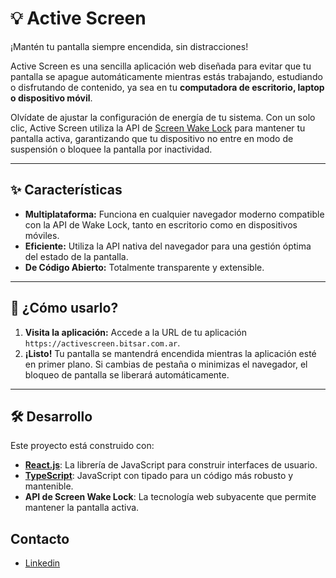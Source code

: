 # 💡 Active Screen

¡Mantén tu pantalla siempre encendida, sin distracciones!

Active Screen es una sencilla aplicación web diseñada para evitar que tu pantalla se apague automáticamente mientras estás trabajando, estudiando o disfrutando de contenido, ya sea en tu **computadora de escritorio, laptop o dispositivo móvil**.

Olvídate de ajustar la configuración de energía de tu sistema. Con un solo clic, Active Screen utiliza la API de [Screen Wake Lock](https://developer.mozilla.org/es/docs/Web/API/Screen_Wake_Lock_API) para mantener tu pantalla activa, garantizando que tu dispositivo no entre en modo de suspensión o bloquee la pantalla por inactividad.

---

## ✨ Características

* **Multiplataforma:** Funciona en cualquier navegador moderno compatible con la API de Wake Lock, tanto en escritorio como en dispositivos móviles.
* **Eficiente:** Utiliza la API nativa del navegador para una gestión óptima del estado de la pantalla.
* **De Código Abierto:** Totalmente transparente y extensible.

---

## 🚀 ¿Cómo usarlo?

1.  **Visita la aplicación:** Accede a la URL de tu aplicación `https://activescreen.bitsar.com.ar`.
2.  **¡Listo!** Tu pantalla se mantendrá encendida mientras la aplicación esté en primer plano. Si cambias de pestaña o minimizas el navegador, el bloqueo de pantalla se liberará automáticamente.

---

## 🛠️ Desarrollo

Este proyecto está construido con:

* **[React.js](https://react.dev/)**: La librería de JavaScript para construir interfaces de usuario.
* **[TypeScript](https://www.typescriptlang.org/)**: JavaScript con tipado para un código más robusto y mantenible.
* **API de Screen Wake Lock**: La tecnología web subyacente que permite mantener la pantalla activa.

## Contacto
* [Linkedin](https://www.linkedin.com/in/roseabdev/)
